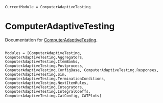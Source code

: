 ```@meta
CurrentModule = ComputerAdaptiveTesting
```

# ComputerAdaptiveTesting

Documentation for [ComputerAdaptiveTesting](https://github.com/frankier/ComputerAdaptiveTesting.jl).

```@index
```

```@autodocs
Modules = [ComputerAdaptiveTesting, ComputerAdaptiveTesting.Aggregators, ComputerAdaptiveTesting.ItemBanks, ComputerAdaptiveTesting.Postprocess, ComputerAdaptiveTesting.ConfigBase, ComputerAdaptiveTesting.Responses, ComputerAdaptiveTesting.Sim, ComputerAdaptiveTesting.TerminationConditions, ComputerAdaptiveTesting.NextItemRules, ComputerAdaptiveTesting.Integrators, ComputerAdaptiveTesting.IntegralCoeffs, ComputerAdaptiveTesting.CatConfig, CATPlots]
```
